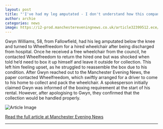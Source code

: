 ```yaml
---
layout: post
title: "'I've had my leg amputated - I don't understand how this company thought I could do that'"
author: archie
categories: news
image: https://i2-prod.manchestereveningnews.co.uk/article32399512.ece/ALTERNATES/s1200/1_JRP_MEN_020925_wheelchair_001JPG.jpg
---
```

Gwyn Williams, 58, from Fallowfield, had his leg amputated below the knee and turned to Wheelfreedom for a hired wheelchair after being discharged from hospital. Once he received a free wheelchair from the council, he contacted Wheelfreedom to return the hired one but was shocked when told he’d need to box it up himself and leave it outside for collection. This left him feeling upset, as he struggled to reassemble the box due to his condition. After Gwyn reached out to the Manchester Evening News, the paper contacted Wheelfreedom, which swiftly arranged for a driver to come to his home to collect and pack the wheelchair. A spokesperson initially claimed Gwyn was informed of the boxing requirement at the start of his rental. However, after apologising to Gwyn, they confirmed that the collection would be handled properly.

![Article Image](https://i2-prod.manchestereveningnews.co.uk/article32399512.ece/ALTERNATES/s1200/1_JRP_MEN_020925_wheelchair_001JPG.jpg)

[Read the full article at Manchester Evening News](https://www.manchestereveningnews.co.uk/news/greater-manchester-news/ive-leg-amputated-dont-understand-32398576)

---
